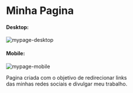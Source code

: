 <h1>Minha Pagina</h1>

</hr>

<h4>Desktop:</h4>
<img src="https://i.ibb.co/5L1fDgQ/mypage-desktop.jpg" alt="mypage-desktop" border="0">

</hr>

<h4>Mobile:</h4>
<img src="https://i.ibb.co/pry1x51/mypage-mobile.jpg" alt="mypage-mobile" border="0">

</hr>
<p>Pagina criada com o objetivo de redirecionar links</br>
das minhas redes sociais e divulgar meu trabalho.</p>
